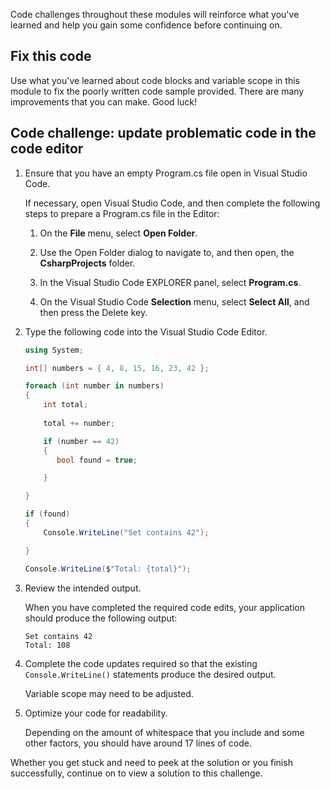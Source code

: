 Code challenges throughout these modules will reinforce what you've learned and help you gain some confidence before continuing on.

## Fix this code

Use what you've learned about code blocks and variable scope in this module to fix the poorly written code sample provided. There are many improvements that you can make. Good luck!

## Code challenge: update problematic code in the code editor

1. Ensure that you have an empty Program.cs file open in Visual Studio Code.

    If necessary, open Visual Studio Code, and then complete the following steps to prepare a Program.cs file in the Editor:

    1. On the **File** menu, select **Open Folder**.

    1. Use the Open Folder dialog to navigate to, and then open, the **CsharpProjects** folder.

    1. In the Visual Studio Code EXPLORER panel, select **Program.cs**.

    1. On the Visual Studio Code **Selection** menu, select **Select All**, and then press the Delete key.

1. Type the following code into the Visual Studio Code Editor.

    ```c#
    using System;
    
    int[] numbers = { 4, 8, 15, 16, 23, 42 };
    
    foreach (int number in numbers)
    {
        int total;
        
        total += number;
    
        if (number == 42)
        {
           bool found = true;
    
        }
    
    }
    
    if (found) 
    {
        Console.WriteLine("Set contains 42");
    
    }
    
    Console.WriteLine($"Total: {total}");
    ```

1. Review the intended output.

    When you have completed the required code edits, your application should produce the following output:

    ```Output
    Set contains 42
    Total: 108
    ```

1. Complete the code updates required so that the existing `Console.WriteLine()` statements produce the desired output.

    Variable scope may need to be adjusted.

1. Optimize your code for readability.

    Depending on the amount of whitespace that you include and some other factors, you should have around 17 lines of code.  

Whether you get stuck and need to peek at the solution or you finish successfully, continue on to view a solution to this challenge.
